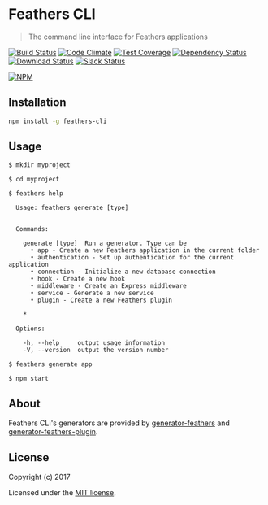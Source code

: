 # Feathers CLI

> The command line interface for Feathers applications

[![Build Status](https://travis-ci.org/feathersjs/feathers-cli.png?branch=master)](https://travis-ci.org/feathersjs/feathers-cli)
[![Code Climate](https://codeclimate.com/github/feathersjs/feathers-cli.png)](https://codeclimate.com/github/feathersjs/feathers-cli)
[![Test Coverage](https://codeclimate.com/github/feathersjs/feathers-cli/badges/coverage.svg)](https://codeclimate.com/github/feathersjs/feathers-cli/coverage)
[![Dependency Status](https://img.shields.io/david/feathersjs/feathers-cli.svg?style=flat-square)](https://david-dm.org/feathersjs/feathers-cli)
[![Download Status](https://img.shields.io/npm/dm/feathers-cli.svg?style=flat-square)](https://www.npmjs.com/package/feathers-cli)
[![Slack Status](http://slack.feathersjs.com/badge.svg)](http://slack.feathersjs.com)

[![NPM](https://nodei.co/npm/feathers-cli.png?downloads=true&stars=true)](https://nodei.co/npm/feathers-cli/)

## Installation

```bash
npm install -g feathers-cli
```

## Usage

```
$ mkdir myproject

$ cd myproject

$ feathers help

  Usage: feathers generate [type]


  Commands:

    generate [type]  Run a generator. Type can be
      • app - Create a new Feathers application in the current folder
      • authentication - Set up authentication for the current application
      • connection - Initialize a new database connection
      • hook - Create a new hook
      • middleware - Create an Express middleware
      • service - Generate a new service
      • plugin - Create a new Feathers plugin

    *

  Options:

    -h, --help     output usage information
    -V, --version  output the version number

$ feathers generate app

$ npm start
```

## About

Feathers CLI's generators are provided by [generator-feathers](https://github.com/feathersjs/generator-feathers) and [generator-feathers-plugin](https://github.com/feathersjs/generator-feathers-plugin).

## License

Copyright (c) 2017

Licensed under the [MIT license](LICENSE).
